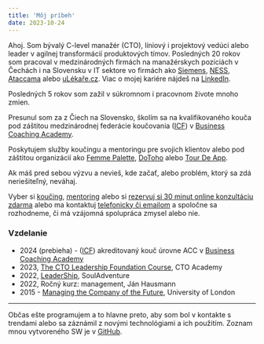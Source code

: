 ```yaml
---
title: 'Môj príbeh'
date: 2023-10-24
---
```


Ahoj. Som bývalý C-level manažér (CTO), líniový i projektový vedúci alebo leader v agilnej transformácií produktových tímov. Posledných 20 rokov som pracoval v medzinárodných firmách na manažérskych pozíciách v Čechách i na Slovensku v IT sektore vo firmách ako [Siemens](https://www.siemens.com/sk/sk.html), [NESS](https://www.ness.com/ness-czech/), [Ataccama](https://www.ataccama.com/) alebo [uLékaře.cz](https://www.ulekare.cz/). Viac o mojej kariére nájdeš na [LinkedIn](https://www.linkedin.com/in/stanislavvalasek/).

Posledných 5 rokov som zažil v súkromnom i pracovnom živote mnoho zmien.

Presunul som za z Čiech na Slovensko, školím sa na kvalifikovaného kouča pod záštitou medzinárodnej federácie koučovania ([ICF](https://coachingfederation.org/)) v [Business Coaching Academy](https://www.koucovaciaskola.sk/kurz-biznis-koucing).

Poskytujem služby koučingu a mentoringu pre svojich klientov alebo pod záštitou organizácií ako [Femme Palette](https://www.femmepalette.com/), [DoToho](https://dotoho.pro/) alebo [Tour De App](https://tourdeapp.cz/).

Ak máš pred sebou výzvu a nevieš, kde začať, alebo problém, ktorý sa zdá neriešiteľný, neváhaj.

Vyber si [koučing](../koucing), [mentoring](../mentoring) alebo si [rezervuj si 30 minut online konzultáciu zdarma](https://calendar.app.google/fNxKmJxX3D3HStkb9) alebo ma kontaktuj [telefonicky či emailom](../kontakt) a spoločne sa rozhodneme, či má vzájomná spolupráca zmysel alebo nie.

### Vzdelanie
- 2024 (prebieha) - ([ICF](https://coachingfederation.org/)) akreditovaný kouč úrovne ACC v [Business Coaching Academy](https://www.koucovaciaskola.sk/kurz-biznis-koucing)
- 2023, [The CTO Leadership Foundation Course](https://platform.cto.academy/course_certificate/1698655958859x486784929617848100), CTO Academy
- 2022, [LeaderShip](https://souladventure.cz/souladventure-leadership/), SoulAdventure
- 2022, Ročný kurz: management, Ján Hausmann
- 2015 - [Managing the Company of the Future](https://www.coursera.org/account/accomplishments/verify/mbHTGpaVp9czYC2z), University of London

---

Občas ešte programujem a to hlavne preto, aby som bol v kontakte s trendami alebo sa záznámil z novými technológiami a ich použitím. Zoznam mnou vytvoreného SW je v [GitHub](https://github.com/valasek/).
